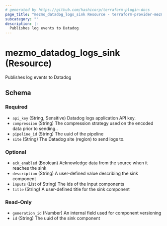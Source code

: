 ```yaml
---
# generated by https://github.com/hashicorp/terraform-plugin-docs
page_title: "mezmo_datadog_logs_sink Resource - terraform-provider-mezmo"
subcategory: ""
description: |-
  Publishes log events to Datadog
---
```


# mezmo_datadog_logs_sink (Resource)

Publishes log events to Datadog



<!-- schema generated by tfplugindocs -->
## Schema

### Required

- `api_key` (String, Sensitive) Datadog logs application API key.
- `compression` (String) The compression strategy used on the encoded data prior to sending..
- `pipeline_id` (String) The uuid of the pipeline
- `site` (String) The Datadog site (region) to send logs to.

### Optional

- `ack_enabled` (Boolean) Acknowledge data from the source when it reaches the sink
- `description` (String) A user-defined value describing the sink component
- `inputs` (List of String) The ids of the input components
- `title` (String) A user-defined title for the sink component

### Read-Only

- `generation_id` (Number) An internal field used for component versioning
- `id` (String) The uuid of the sink component



